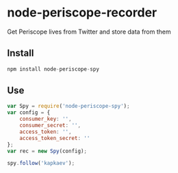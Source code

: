 # node-periscope-recorder
Get Periscope lives from Twitter and store data from them

## Install
```js
npm install node-periscope-spy
```

## Use
```js
var Spy = require('node-periscope-spy');
var config = {
	consumer_key: '',
	consumer_secret: '',
	access_token: '',
	access_token_secret: ''
};
var rec = new Spy(config);

spy.follow('kapkaev');
```
